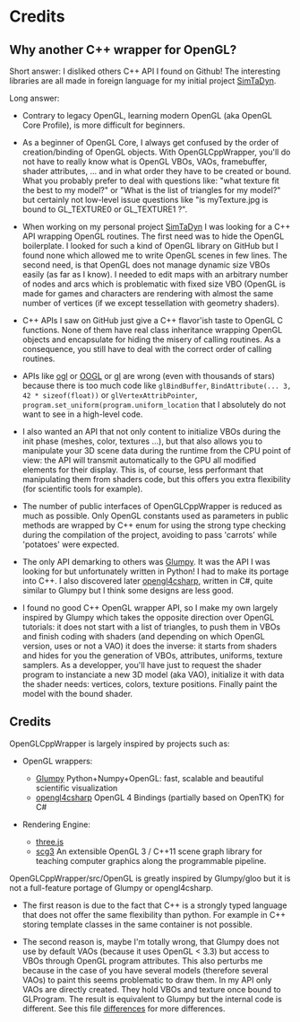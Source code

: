 # Credits

## Why another C++ wrapper for OpenGL?

Short answer: I disliked others C++ API I found on Github! The interesting
libraries are all made in foreign language for my initial project
[SimTaDyn](https://github.com/Lecrapouille/SimTaDyn).

Long answer:

* Contrary to legacy OpenGL, learning modern OpenGL (aka OpenGL Core Profile),
  is more difficult for beginners.

* As a beginner of OpenGL Core, I always get confused by the order of
  creation/binding of OpenGL objects. With OpenGLCppWrapper, you'll do not have
  to really know what is OpenGL VBOs, VAOs, framebuffer, shader
  attributes, ... and in what order they have to be created or bound. What you
  probably prefer to deal with questions like: "what texture fit the best to my
  model?" or "What is the list of triangles for my model?" but certainly not
  low-level issue questions like "is myTexture.jpg is bound to GL_TEXTURE0 or
  GL_TEXTURE1 ?".

* When working on my personal project
  [SimTaDyn](https://github.com/Lecrapouille/SimTaDyn) I was looking for a C++
  API wrapping OpenGL routines. The first need was to hide the OpenGL
  boilerplate. I looked for such a kind of OpenGL library on GitHub but I found
  none which allowed me to write OpenGL scenes in few lines. The second need, is
  that OpenGL does not manage dynamic size VBOs easily (as far as I know). I
  needed to edit maps with an arbitrary number of nodes and arcs which is
  problematic with fixed size VBO (OpenGL is made for games and characters are
  rendering with almost the same number of vertices (if we except tessellation
  with geometry shaders).

* C++ APIs I saw on GitHub just give a C++ flavor'ish taste to OpenGL C
  functions. None of them have real class inheritance wrapping OpenGL objects
  and encapsulate for hiding the misery of calling routines. As a consequence,
  you still have to deal with the correct order of calling routines.

* APIs like [ogl](https://github.com/opengl-tutorials/ogl) or
  [OOGL](https://github.com/Overv/OOGL) or
  [gl](https://github.com/acdemiralp/gl) are wrong (even with thousands of
  stars) because there is too much code like `glBindBuffer`,
  `BindAttribute(... 3, 42 * sizeof(float))` or `glVertexAttribPointer`,
  `program.set_uniform(program.uniform_location` that I absolutely do not want
  to see in a high-level code.

* I also wanted an API that not only content to initialize VBOs during the init
  phase (meshes, color, textures ...), but that also allows you to manipulate
  your 3D scene data during the runtime from the CPU point of view: the API will
  transmit automatically to the GPU all modified elements for their
  display. This is, of course, less performant that manipulating them from
  shaders code, but this offers you extra flexibility (for scientific tools for
  example).

* The number of public interfaces of OpenGLCppWrapper is reduced as much as
  possible. Only OpenGL constants used as parameters in public methods are
  wrapped by C++ enum for using the strong type checking during the compilation
  of the project, avoiding to pass 'carrots' while 'potatoes' were expected.

* The only API demarking to others was
  [Glumpy](https://github.com/glumpy/glumpy). It was the API I was looking for
  but unfortunately written in Python! I had to make its portage into C++. I
  also discovered later [opengl4csharp](https://github.com/giawa/opengl4csharp),
  written in C#, quite similar to Glumpy but I think some designs are less good.

* I found no good C++ OpenGL wrapper API, so I make my own largely inspired by
  Glumpy which takes the opposite direction over OpenGL tutorials: it does not
  start with a list of triangles, to push them in VBOs and finish coding with
  shaders (and depending on which OpenGL version, uses or not a VAO) it does the
  inverse: it starts from shaders and hides for you the generation of VBOs,
  attributes, uniforms, texture samplers. As a developper, you'll have just to
  request the shader program to instanciate a new 3D model (aka VAO), initialize
  it with data the shader needs: vertices, colors, texture positions. Finally
  paint the model with the bound shader.

## Credits

OpenGLCppWrapper is largely inspired by projects such as:

* OpenGL wrappers:
  * [Glumpy](https://github.com/glumpy/glumpy) Python+Numpy+OpenGL: fast,
  scalable and beautiful scientific visualization
  * [opengl4csharp](https://github.com/giawa/opengl4csharp) OpenGL 4 Bindings
    (partially based on OpenTK) for C#

* Rendering Engine:
  * [three.js](https://github.com/mrdoob/three.js)
  * [scg3](https://github.com/vahlers/scg3) An extensible OpenGL 3 / C++11 scene
  graph library for teaching computer graphics along the programmable pipeline.


OpenGLCppWrapper/src/OpenGL is greatly inspired by Glumpy/gloo but it is not a
full-feature portage of Glumpy or opengl4csharp.

* The first reason is due to the fact that C++ is a strongly typed language that
  does not offer the same flexibility than python. For example in C++ storing
  template classes in the same container is not possible.

* The second reason is, maybe I'm totally wrong, that Glumpy does not use by
  default VAOs (because it uses OpenGL < 3.3) but access to VBOs through OpenGL
  program attributes. This also perturbs me because in the case of you have
  several models (therefore several VAOs) to paint this seems problematic to
  draw them. In my API only VAOs are directly created. They hold VBOs and
  texture once bound to GLProgram. The result is equivalent to Glumpy but the
  internal code is different. See this file
  [differences](Differences.md)
  for more differences.
